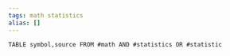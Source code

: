 ```yaml
---
tags: math statistics
alias: []
---
```


```creation dateview
TABLE symbol,source FROM #math AND #statistics OR #statistic
```

